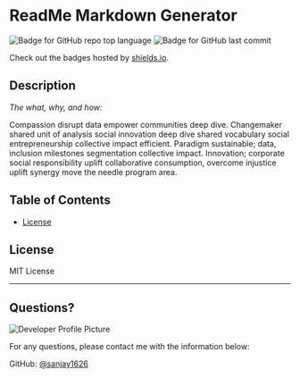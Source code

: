 # ReadMe Markdown Generator 

  ![Badge for GitHub repo top language](https://img.shields.io/github/languages/top/sanjay1626/readme-generator?style=flat&logo=appveyor) ![Badge for GitHub last commit](https://img.shields.io/github/last-commit/sanjay1626/readme-generator?style=flat&logo=appveyor)
  
  Check out the badges hosted by [shields.io](https://shields.io/).
  
  
  ## Description 
  
  *The what, why, and how:* 
  
  Compassion disrupt data empower communities deep dive. Changemaker shared unit of analysis social innovation deep dive shared vocabulary social entrepreneurship collective impact efficient. Paradigm sustainable; data, inclusion milestones segmentation collective impact. Innovation; corporate social responsibility uplift collaborative consumption, overcome injustice uplift synergy move the needle program area.

  ## Table of Contents
  * [License](#license)
  
  ## License
  
  MIT License
  
  ---
  
  ## Questions?
  
  ![Developer Profile Picture](https://avatars3.githubusercontent.com/u/67669598?v=4) 
  
  For any questions, please contact me with the information below:
 
  GitHub: [@sanjay1626](https://api.github.com/users/sanjay1626)
  
